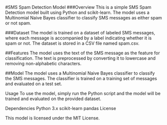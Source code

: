 #SMS Spam Detection Model
###Overview
This is a simple SMS Spam Detection model built using Python and scikit-learn. The model uses a Multinomial Naive Bayes classifier to classify SMS messages as either spam or not spam.

###Dataset
The model is trained on a dataset of labeled SMS messages, where each message is accompanied by a label indicating whether it is spam or not. The dataset is stored in a CSV file named spam.csv.

##Features
The model uses the text of the SMS message as the feature for classification.
The text is preprocessed by converting it to lowercase and removing non-alphabetic characters.

##Model
The model uses a Multinomial Naive Bayes classifier to classify the SMS messages.
The classifier is trained on a training set of messages and evaluated on a test set.

Usage
To use the model, simply run the Python script and the model will be trained and evaluated on the provided dataset.

Dependencies
Python 3.x
scikit-learn
pandas
License

This model is licensed under the MIT License.
